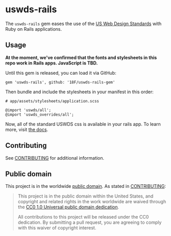 # uswds-rails

The `uswds-rails` gem eases the use of the [US Web Design Standards](https://github.com/18F/web-design-standards)
with Ruby on Rails applications.

## Usage

**At the moment, we've confirmed that the fonts and stylesheets in this repo
work in Rails apps.  JavaScript is TBD.**

Until this gem is released, you can load it via GitHub:

```
gem 'uswds-rails', github: '18F/uswds-rails-gem'
```

Then bundle and include the stylesheets in your manifest in this order:

```
# app/assets/stylesheets/application.scss

@import 'uswds/all';
@import 'uswds_overrides/all';
```

Now, all of the standard USWDS css is available in your rails app. To learn
more, visit [the docs](https://standards.usa.gov/).

## Contributing

See [CONTRIBUTING](CONTRIBUTING.md) for additional information.

## Public domain

This project is in the worldwide [public domain](LICENSE.md). As stated in [CONTRIBUTING](CONTRIBUTING.md):

> This project is in the public domain within the United States, and copyright and related rights in the work worldwide are waived through the [CC0 1.0 Universal public domain dedication](https://creativecommons.org/publicdomain/zero/1.0/).
>
> All contributions to this project will be released under the CC0 dedication. By submitting a pull request, you are agreeing to comply with this waiver of copyright interest.
